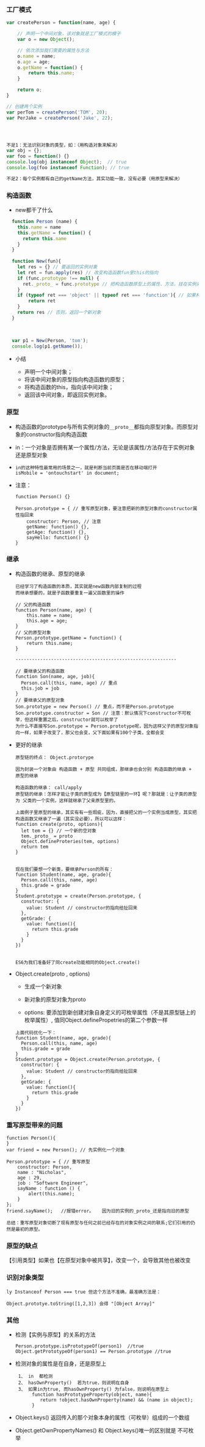 ### 工厂模式

```js
var createPerson = function(name, age) {

    // 声明一个中间对象，该对象就是工厂模式的模子
    var o = new Object();

    // 依次添加我们需要的属性与方法
    o.name = name;
    o.age = age;
    o.getName = function() {
        return this.name;
    }

    return o;
}

// 创建两个实例
var perTom = createPerson('TOM', 20);
var PerJake = createPerson('Jake', 22);




不足1：无法识别对象的类型，如：（用构造对象来解决）
var obj = {};
var foo = function() {}
console.log(obj instanceof Object);  // true
console.log(foo instanceof Function); // true

不足2：每个实例都有自己的getName方法，其实功能一致，没有必要（用原型来解决）
```

### 构造函数

- new都干了什么

```js
  function Person (name) {
    this.name = name
    this.getName = function() {
      return this.name
    }
  }
  
  function New(fun){
    let res = {} // 要返回的实例对象
    let ret = fun.apply(res) // 改变构造函数fun里this的指向
    if (func.prototype !== null) {
      ret._proto_ = func.prototype // 把构造函数原型上的属性、方法，挂在实例对象的原型对象上
    }
    if (typeof ret === 'object' || typeof ret === 'function'){ // 如果构建函数有自己确定的返回的内容，就返回它要返回的
        return ret
    }
    return res // 否则，返回一个新对象
  }
  
  
  
  var p1 = New(Person, 'tom');
  console.log(p1.getName());
  ```

- 小结

  - 声明一个中间对象；
  - 将该中间对象的原型指向构造函数的原型；
  - 将构造函数的this，指向该中间对象；
  - 返回该中间对象，即返回实例对象。

### 原型

- 构造函数的prototype与所有实例对象的`__proto__`都指向原型对象。而原型对象的constructor指向构造函数

- in：一个对象是否拥有某一个属性/方法，无论是该属性/方法存在于实例对象还是原型对象

- ``` JS
  in的这种特性最常用的场景之一，就是判断当前页面是否在移动端打开
  isMobile = 'ontouchstart' in document;
  ```

- 注意：

  ```JS
  function Person() {}
  
  Person.prototype = { // 重写原型对象，要注意把新的原型对象的constructor属性指回来
      constructor: Person, // 注意
      getName: function() {},
      getAge: function() {},
      sayHello: function() {}
  }
  ```

### 继承

- 构造函数的继承、原型的继承

  ```JS
  已经学习了构造函数的本质，其实就是new函数内部复制的过程
  而继承想要的，就是子函数要重复一遍父函数里的操作
  
  // 父的构造函数
  function Person(name, age) {
      this.name = name;
      this.age = age;
  }
  // 父的原型对象
  Person.prototype.getName = function() {
      return this.name;
  }
  
  -----------------------------------------------------------
  
  // 要继承父的构造函数
  function Son(name, age, job){
    Person.call(this, name, age) // 重点
    this.job = job
  }
  // 要继承父的原型对象
  Son.prototype = new Person() // 重点，而不是Person.prototype
  Son.prototype.constructor = Son // 注意：默认情况下constructor不可枚举，但这样重置之后，constructor就可以枚举了
  为什么不直接写Son.prototype = Person.prototype呢，因为这样父子的原型对象指向一样，如果子改变了，那父也会变，父下面如果有100个子类，全都会变
  
  ```

  

- 更好的继承

  ```JS
  原型链的终点： Object.protorype
  
  因为封装一个对象由 构造函数 + 原型 共同组成，那继承也会分别 构造函数的继承 + 原型的继承
  
  构造函数的继承： call/apply
  原型链的继承：怎样才能让子类的原型成为【原型链里的一环】呢？那就是：让子类的原型为 父类的一个实例，这样就继承了父亲原型里的。
  
  上面例子里原型的继承，其实有有一些瑕疵，因为，直接把父的一个实例当成原型，其实把构造函数又继承了一遍（其实没必要），所以可以这样：
  function create(proto, options){
    let tem = {} // 一个新的空对象
    tem._proto_ = proto
    Object.defineProteries(tem, options)
    return tem
  }
  
  
  现在我们要想一个新类，要继承Person的所有：
  function Student(name, age, grade){
    Person.call(this, name, age)
    this.grade = grade
  }
  Student.prototype = create(Person.prototype, {
    constructor: {
      value: Student // constructor的指向给扯回来
    },
    getGrade: {
      value: function(){
        return this.grade
      }
    }
  })
  
  
  ES6为我们准备好了同create功能相同的Object.create()
  ```

  

- Object.create(proto , options)

  - 生成一个新对象
  - 新对象的原型对象为proto

  - options: 要添加到新创建对象自身定义的可枚举属性（不是其原型链上的枚举属性）, 值同Object.definePropetries的第二个参数一样

  ```JS
  上面代码优化一下：
  function Student(name, age, grade){
    Person.call(this, name, age)
    this.grade = grade
  }
  Student.prototype = Object.create(Person.prototype, {
    constructor: {
      value: Student // constructor的指向给扯回来
    },
    getGrade: {
      value: function(){
        return this.grade
      }
    }
  })
  ```

### 重写原型带来的问题

```JS
function Person(){
}
var friend = new Person(); // 先实例化一个对象

Person.prototype = { // 重写原型
    constructor: Person,
    name : "Nicholas",
    age : 29,
    job : "Software Engineer",
    sayName : function () {
        alert(this.name);
    }
};
friend.sayName();   //报错error。   因为旧的实例的_proto_还是指向旧的原型

总结：重写原型对象切断了现有原型与任何之前已经存在的对象实例之间的联系;它们引用的仍然是最初的原型。
```

### 原型的缺点

【引用类型】如果也【在原型对象中被共享】，改变一个，会导致其他也被改变

### 识别对象类型

```JS
ly Instanceof Person === true 但这个方法不准确，最准确方法是：

Object.prototye.toString([1,2,3]) 会得 "[Object Array]"
```

### 其他

- 检测【实例与原型】的关系的方法

  ```JS
  Person.prototype.isPrototypeOf(person1)  //true
  Object.getPrototypeOf(person1) == Person.prototype //true
  ```

- 检测对象的属性是在自身，还是原型上

  ```JS
   1、 in  都检测
   2、 hasOwnProperty()  若为true，则说明在自身
   3、 如果in为true, 而hasOwnProperty() 为false，则说明在原型上
        function hasPrototypeProperty(object, name){
           return !object.hasOwnProperty(name) && (name in object);
        }
  ```

- Object.keys() 
  返回传入的那个对象本身的属性（可枚举）组成的一个数组
- Object.getOwnPropertyNames() 和 Object.keys()唯一的区别就是 不可枚举